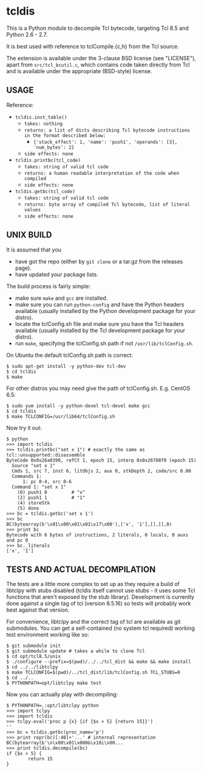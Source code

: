 tcldis
======

This is a Python module to decompile Tcl bytecode, targeting Tcl 8.5 and
Python 2.6 - 2.7.

It is best used with reference to tclCompile.{c,h} from the Tcl source.

The extension is available under the 3-clause BSD license (see "LICENSE"),
apart from `src/tcl_bcutil.c`, which contains code taken directly from Tcl
and is available under the appropriate (BSD-style) license.

USAGE
-----

Reference:
 - `tcldis.inst_table()`
   - `takes: nothing`
   - `returns: a list of dicts describing Tcl bytecode instructions in the
      format described below:`
     - `{'stack_effect': 1, 'name': 'push1', 'operands': [3], 'num_bytes': 2}`
   - `side effects: none`
 - `tcldis.printbc(tcl_code)`
   - `takes: string of valid tcl code`
   - `returns: a human readable interpretation of the code when compiled`
   - `side effects: none`
 - `tcldis.getbc(tcl_code)`
   - `takes: string of valid tcl code`
   - `returns: byte array of compiled Tcl bytecode, list of literal values`
   - `side effects: none`

UNIX BUILD
----------

It is assumed that you
 - have got the repo (either by `git clone` or a tar.gz from the releases page).
 - have updated your package lists.

The build process is fairly simple:
 - make sure `make` and `gcc` are installed.
 - make sure you can run `python-config` and have the Python headers available
   (usually installed by the Python development package for your distro).
 - locate the tclConfig.sh file and make sure you have the Tcl headers available
   (usually installed by the Tcl development package for your distro).
 - run `make`, specifying the tclConfig.sh path if not `/usr/lib/tclConfig.sh`.

On Ubuntu the default tclConfig.sh path is correct:

	$ sudo apt-get install -y python-dev tcl-dev
	$ cd tcldis
	$ make

For other distros you may need give the path of tclConfig.sh. E.g. CentOS 6.5:

	$ sudo yum install -y python-devel tcl-devel make gcc
	$ cd tcldis
	$ make TCLCONFIG=/usr/lib64/tclConfig.sh

Now try it out:

	$ python
	>>> import tcldis
	>>> tcldis.printbc("set x 1") # exactly the same as tcl::unsupported::disassemble
	ByteCode 0x0x26a0390, refCt 1, epoch 15, interp 0x0x26708f0 (epoch 15)
	  Source "set x 1"
	  Cmds 1, src 7, inst 6, litObjs 2, aux 0, stkDepth 2, code/src 0.00
	  Commands 1:
	      1: pc 0-4, src 0-6
	  Command 1: "set x 1"
	    (0) push1 0         # "x"
	    (2) push1 1         # "1"
	    (4) storeStk 
	    (5) done 
	>>> bc = tcldis.getbc('set x 1')
	>>> bc
	BC(bytearray(b'\x01\x00\x01\x01\x17\x00'),['x', '1'],[],[],0)
	>>> print bc
	Bytecode with 6 bytes of instructions, 2 literals, 0 locals, 0 auxs and pc 0
	>>> bc._literals
	['x', '1']


TESTS AND ACTUAL DECOMPILATION
------------------------------

The tests are a little more complex to set up as they require a build of
libtclpy with stubs disabled (tcldis itself cannot use stubs - it uses some Tcl
functions that aren't exposed by the stub library). Development is currently
done against a single tag of tcl (version 8.5.16) so tests will probably work
best against that version.

For convenience, libtclpy and the correct tag of tcl are available as git
submodules. You can get a self-contained (no system tcl required) working test
environment working like so:

    $ git submodule init
    $ git submodule update # takes a while to clone Tcl
    $ cd opt/tcl8.5/unix
    $ ./configure --prefix=$(pwd)/../../tcl_dist && make && make install
    $ cd ../../libtclpy
    $ make TCLCONFIG=$(pwd)/../tcl_dist/lib/tclConfig.sh TCL_STUBS=0
    $ cd ../..
    $ PYTHONPATH=opt/libtclpy make test

Now you can actually play with decompiling:

    $ PYTHONPATH=.:opt/libtclpy python
    >>> import tclpy
    >>> import tcldis
    >>> tclpy.eval('proc p {x} {if {$x > 5} {return 15}}')
    ''
    >>> bc = tcldis.getbc(proc_name='p')
    >>> print repr(bc)[:40]+'...' # internal representation
    BC(bytearray(b'\n\x00\x01\x000&\x10i\x00...
    >>> print tcldis.decompile(bc)
    if {$x > 5} {
            return 15
    }

